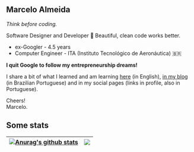## Marcelo Almeida
_Think before coding._

Software Designer and Developer 💎 Beautiful, clean code works better.

- ex-Googler - 4.5 years
- Computer Engineer - ITA (Instituto Tecnológico de Aeronáutica) 🇧🇷 

**I quit Google to follow my entrepreneurship dreams!**

I share a bit of what I learned and am learning [here](./details.md) (in
English), [in my blog](https://marcelocra.dev/blog) (in Brazilian Portuguese) 
and in my social pages (links in profile, also in Portuguese).

Cheers!\
Marcelo.

## Some stats

<!-- ![Most used languages](https://github-readme-stats.vercel.app/api/top-langs/?username=marcelocra&text_color=000&title_color=000&bg_color=45,e96443,904e95&hide_border=true&layout=compact&hide=Python,Java,html,CSS,C,Shell,PowerShell,Vim%20Script,Dockerfile&langs_count=10) -->

<!-- ![Most used languages](https://github-readme-stats.vercel.app/api/top-langs/?username=marcelocra&theme=dark&hide_border=true&layout=compact&hide=Python,Java,html,CSS,C,Shell,PowerShell,Vim%20Script,Dockerfile&langs_count=10) -->

| <a href="https://github.com/anuraghazra/github-readme-stats"><img align="center" src="https://github-readme-stats.vercel.app/api?username=marcelocra&show_icons=true&include_all_commits=true&theme=buefy&hide_border=true" alt="Anurag's github stats" /></a> | <a href="https://github.com/anuraghazra/github-readme-stats"><img align="center" src="https://github-readme-stats.vercel.app/api/top-langs/?username=marcelocra&layout=compact&theme=buefy&hide_border=true&hide=Python,Java,html,CSS,C,Shell,PowerShell,Vim%20Script,Dockerfile&langs_count=10" /></a> |
| ------------- | ------------- |
